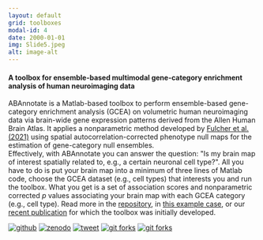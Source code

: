 ```yaml
---
layout: default
grid: toolboxes
modal-id: 4
date: 2000-01-01
img: Slide5.jpeg
alt: image-alt
---
```


<script type='text/javascript' src='https://d1bxh8uas1mnw7.cloudfront.net/assets/embed.js'></script>

[pdfm]: https://img.shields.io/badge/PDF-Manuscript-brightgreen?style=flat-square#badge
[pdfs]: https://img.shields.io/badge/PDF-Supplement-brightgreen?style=flat-square#badge
[pre]: https://img.shields.io/badge/Link-Preprint-yellow?style=flat-square#badge
[zen]: https://img.shields.io/badge/Link-Zenodo-0475B6?style=flat-square#badge
[git]: https://img.shields.io/badge/Link-GitHub-black?style=flat-square#badge
[pub]: https://img.shields.io/badge/Link-Publisher-orange?style=flat-square#badge
[tw]: https://img.shields.io/badge/Link-Thread-1A8CD8?style=flat-square#badge

#### A toolbox for ensemble-based multimodal gene-category enrichment analysis of human neuroimaging data
 
ABAnnotate is a Matlab-based toolbox to perform ensemble-based gene-category enrichment analysis (GCEA) on volumetric human neuroimaging data via brain-wide gene expression patterns derived from the Allen Human Brain Atlas. It applies a nonparametric method developed by [Fulcher et al. (2021)](https://doi.org/10.1038/s41467-021-22862-1) using spatial autocorrelation-corrected phenotype null maps for the estimation of gene-category null ensembles.  
Effectively, with ABAnnotate you can answer the question: "Is my brain map of interest spatially related to, e.g., a certain neuronal cell type?". All you have to do is put your brain map into a minimum of three lines of Matlab code, choose the GCEA dataset (e.g., cell types) that interests you and run the toolbox. What you get is a set of association scores and nonparametric corrected *p* values associating your brain map with each GCEA category (e.g., cell type). Read more in the [repository](https://github.com/LeonDLotter/ABAnnotate), in [this example case](https://github.com/LeonDLotter/ABAnnotate/blob/v0.1.0/example/example_pain.md), or our [recent publication](https://doi.org/10.1016/j.neubiorev.2023.105042) for which the toolbox was initially developed.

[![github][git]](https://github.com/LeonDLotter/ABAnnotate)
[![zenodo][zen]](https://doi.org/10.5281/zenodo.6463328)
[![tweet][tw]](https://twitter.com/LeonDLotter/status/1516430125142888467)
[![git forks](https://img.shields.io/github/forks/LeonDLotter/ABAnnotate.svg?style=social&label=Fork&maxAge=2592000#badge)](https://GitHub.com/LeonDLotter/JuSpyce/network/)
[![git forks](https://img.shields.io/github/stars/LeonDLotter/ABAnnotate.svg?style=social&label=Star&maxAge=2592000#badge)](https://GitHub.com/LeonDLotter/JuSpyce/stargazers/) 
